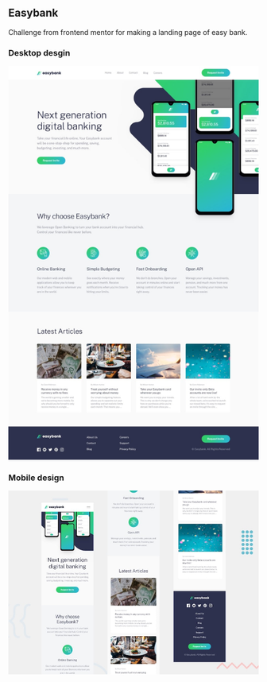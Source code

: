 ## Easybank

Challenge from frontend mentor for making a landing page of easy bank.

### Desktop desgin

!["Desktop design"](https://github.com/siki-aayush/Easybank/blob/main/design/desktop_design.jpg?raw=true)

### Mobile design

!["Mobile design"](https://github.com/siki-aayush/Easybank/blob/main/design/mobile_design.jpg?raw=true)
